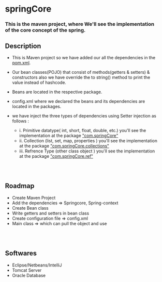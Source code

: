 # springCore
### This is the maven project, where We'll see the implementation of the core concept of the spring.
## Description
- This is Maven project so we have added our all the dependencies in the [pom.xml](https://github.com/Himanxusharma/springCore/blob/main/pom.xml).
- Our bean classes(POJO) that consist of methods(getters & setters) & constructors also we have override the to string() method to print the value instead of hashcode.
- Beans are located in the respective package. 
- config.xml where we declared the beans and its dependencies are located in the packages.

- we have inject the three types of dependencies using Setter injection as follows :
  *   i. Primitive datatype( int, short, float, double, etc.)   you'll see the implementation at the package ["com.springCore"](https://github.com/Himanxusharma/springCore/tree/main/src/main/java/com/springCore)
  *  ii. Collection (list, set, map, properties )   you'll see the implementation at the package ["com.springCore.collections"](https://github.com/Himanxusharma/springCore/tree/main/src/main/java/com/springCore/collections)
  *  iii. Refrence Type (other class object )   you'll see the implementation at the package ["com.springCore.ref"](https://github.com/Himanxusharma/springCore/tree/main/src/main/java/com/springCore/ref)
  
 
 
 <br><br>
## Roadmap
  - Create Maven Project
  - Add the dependencies => Springcore, Spring-context
  - Create Bean class
  - Write getters and setters in bean class
  - Create configuration file => config.xml
  - Main class => which can pull the object and use
  
  
  <br><br>
## Softwares
- Eclipse/Netbeans/IntelliJ
- Tomcat Server
- Oracle Database
